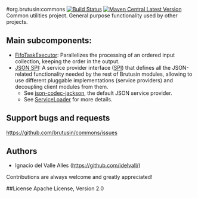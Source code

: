 #org.brutusin:commons [![Build Status](https://api.travis-ci.org/brutusin/commons.svg?branch=master)](https://travis-ci.org/brutusin/commons) [![Maven Central Latest Version](https://maven-badges.herokuapp.com/maven-central/org.brutusin/commons/badge.svg)](https://maven-badges.herokuapp.com/maven-central/org.brutusin/commons/)
Common utilities project. General purpose functionality used by other projects.

## Main subcomponents:

* [FifoTaskExecutor](src/main/java/org/brutusin/commons/concurrent/FifoTaskExecutor.java): Parallelizes the processing of an ordered input collection, keeping the order in the output.
* [JSON SPI](src/main/java/org/brutusin/commons/json/spi): A service provider interface ([SPI](http://en.wikipedia.org/wiki/Service_provider_interface)) that defines all the JSON-related functionality needed by the rest of Brutusin modules, allowing to use different pluggable implementations (service providers) and decoupling client modules from them. 
  * See [json-codec-jackson](https://github.com/brutusin/json-codec-jackson), the default JSON service provider.
  * See [ServiceLoader](http://docs.oracle.com/javase/6/docs/api/java/util/ServiceLoader.html) for more details.

## Support bugs and requests
https://github.com/brutusin/commons/issues

## Authors

- Ignacio del Valle Alles (<https://github.com/idelvall/>)

Contributions are always welcome and greatly appreciated!

##License
Apache License, Version 2.0
